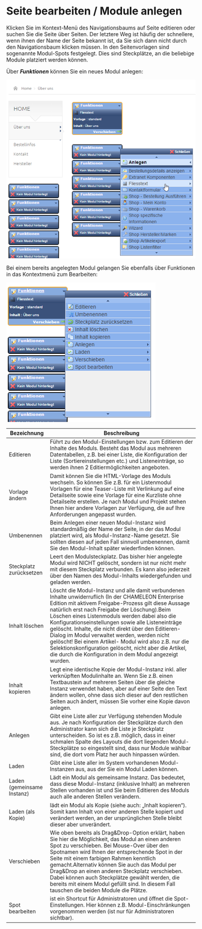 # Seite bearbeiten / Module anlegen

Klicken Sie im Kontext-Menü des Navigationsbaums auf Seite editieren oder suchen Sie die Seite über Seiten. Der letztere Weg ist häufig der schnellere, wenn ihnen der Name der Seite bekannt ist, da Sie sich dann nicht durch den Navigationsbaum klicken müssen.
In den Seitenvorlagen sind sogenannte Modul-Spots festgelegt. Dies sind Steckplätze, an die beliebige Module platziert werden können.

Über ***Funktionen*** können Sie ein neues Modul anlegen:

![](bild19.png)

Bei einem bereits angelegten Modul gelangen Sie ebenfalls über Funktionen in das Kontextmenü zum Bearbeiten:

![](bild20.png)

| Bezeichnung | Beschreibung |
| -- | -- |
| Editieren | Führt zu den Modul-Einstellungen bzw. zum Editieren der Inhalte des Moduls. Besteht das Modul aus mehreren Datentabellen, z.B. bei einer Liste, die Konfiguration der Liste (Sortiereinstellungen etc.) und Listeneinträge, so werden ihnen 2 Editiermöglichkeiten angeboten. |
| Vorlage ändern | Damit können Sie die HTML-Vorlage des Moduls wechseln. So können Sie z.B. für ein Listenmodul Vorlagen für eine Teaser-Liste mit Verlinkung auf eine Detailseite sowie eine Vorlage für eine Kurzliste ohne Detailseite erstellen. Je nach Modul und Projekt stehen Ihnen hier andere Vorlagen zur Verfügung, die auf Ihre Anforderungen angepasst wurden. |
| Umbenennen | Beim Anlegen einer neuen Modul-Instanz wird standardmäßig der Name der Seite, in der das Modul platziert wird, als Modul-Instanz-Name gesetzt. Sie sollten diesen auf jeden Fall sinnvoll umbenennen, damit Sie den Modul-Inhalt später wiederfinden können. |
| Steckplatz zurücksetzen | Leert den Modulsteckplatz. Das bisher hier angelegte Modul wird NICHT gelöscht, sondern ist nur nicht mehr mit diesem Steckplatz verbunden. Es kann also jederzeit über den Namen des Modul-Inhalts wiedergefunden und geladen werden. |
| Inhalt löschen | Löscht die Modul-Instanz und alle damit verbundenen Inhalte unwiderruflich (In der CHAMELEON Enterprise Edition mit aktivem Freigabe-Prozess gilt diese Aussage natürlich erst nach Freigabe der Löschung).Beim Löschen eines Listenmoduls werden dabei also die Konfigurationseinstellungen sowie alle Listeneinträge gelöscht. Inhalte, die nicht direkt über den Editieren-Dialog im Modul verwaltet werden, werden nicht gelöscht! Bei einem Artikel- Modul wird also z.B. nur die Selektionskonfiguration gelöscht, nicht aber die Artikel, die durch die Konfiguration in dem Modul angezeigt wurden. |
| Inhalt kopieren | Legt eine identische Kopie der Modul-Instanz inkl. aller verknüpften Modulinhalte an. Wenn Sie z.B. einen Textbaustein auf mehreren Seiten über die gleiche Instanz verwendet haben, aber auf einer Seite den Text ändern wollen, ohne dass sich dieser auf den restlichen Seiten auch ändert, müssen Sie vorher eine Kopie davon anlegen. |
| Anlegen | Gibt eine Liste aller zur Verfügung stehenden Module aus. Je nach Konfiguration der Steckplätze durch den Administrator kann sich die Liste je Steckplatz unterscheiden. So ist es z.B. möglich, dass in einer schmalen Spalte des Layouts die dort liegenden Modul-Steckplätze so eingestellt sind, dass nur Module wählbar sind, die dort vom Platz her auch hinpassen würden.|
| Laden | Gibt eine Liste aller im System vorhandenen Modul- Instanzen aus, aus der Sie ein Modul Laden können. |
| Laden (gemeinsame Instanz) | Lädt ein Modul als gemeinsame Instanz. Das bedeutet, dass diese Modul-Instanz (inklusive Inhalt) an mehreren Stellen vorhanden ist und Sie beim Editieren des Moduls auch alle anderen Stellen verändern. |
| Laden (als Kopie) | lädt ein Modul als Kopie (siehe auch: „Inhalt kopieren“). Somit kann Inhalt von einer anderen Stelle kopiert und verändert werden, an der ursprünglichen Stelle bleibt dieser aber unverändert. |
| Verschieben | Wie oben bereits als Drag&Drop-Option erklärt, haben Sie hier die Möglichkeit, das Modul an einen anderen Spot zu verschieben. Bei Mouse-Over über den Spotnamen wird Ihnen der entsprechende Spot in der Seite mit einem farbigen Rahmen kenntlich gemacht.Alternativ können Sie auch das Modul per Drag&Drop an einen anderen Steckplatz verschieben. Dabei können auch Steckplätze gewählt werden, die bereits mit einem Modul gefüllt sind. In diesem Fall tauschen die beiden Module die Plätze. |
| Spot bearbeiten | ist ein Shortcut für Administratoren und öffnet die Spot- Einstellungen. Hier können z.B. Modul-Einschränkungen vorgenommen werden (ist nur für Administratoren sichtbar). |

